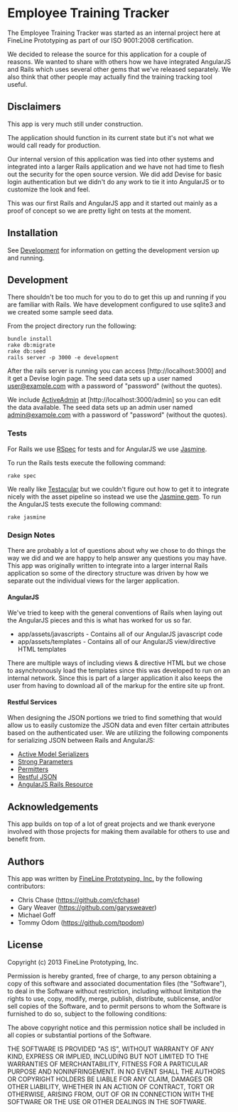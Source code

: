 # Employee Training Tracker
The Employee Training Tracker was started as an internal project here at FineLine Prototyping as part of our ISO 9001:2008 certification.

We decided to release the source for this application for a couple of reasons.  We wanted to share with others how
we have integrated AngularJS and Rails which uses several other gems that we've released separately.  We also think that
other people may actually find the training tracking tool useful.

## Disclaimers
This app is very much still under construction.

The application should function in its current state but it's not what we would call ready for production.

Our internal version of this application was tied into other systems and integrated into a larger Rails application and we
have not had time to flesh out the security for the open source version.  We did add Devise for basic login authentication
but we didn't do any work to tie it into AngularJS or to customize the look and feel.

This was our first Rails and AngularJS app and it started out mainly as a proof of concept so we are pretty light on tests at the moment.

## Installation
See [Development](#development) for information on getting the development version up and running.

## Development
There shouldn't be too much for you to do to get this up and running if you are familiar with Rails.  We have development
configured to use sqlite3 and we created some sample seed data.

From the project directory run the following:

    bundle install
    rake db:migrate
    rake db:seed
    rails server -p 3000 -e development

After the rails server is running you can access [http://localhost:3000] and it get a Devise login page.  The seed data
sets up a user named user@example.com with a password of "password" (without the quotes).

We include [ActiveAdmin][aa] at [http://localhost:3000/admin] so you can edit the data available.
The seed data sets up an admin user named admin@example.com with a password of "password" (without the quotes).

### Tests
For Rails we use [RSpec][rspec] for tests and for AngularJS we use [Jasmine][jasmine].

To run the Rails tests execute the following command:

    rake spec

We really like [Testacular][testacular] but we couldn't figure out how to get it to integrate nicely
with the asset pipeline so instead we use the [Jasmine gem][jasmine-gem].  To run the AngularJS
tests execute the following command:

    rake jasmine

### Design Notes
There are probably a lot of questions about why we chose to do things the way we did and we are happy to help answer any questions
you may have.  This app was originally written to integrate into a larger internal Rails application so some of the directory structure
was driven by how we separate out the individual views for the larger application.

#### AngularJS
We've tried to keep with the general conventions of Rails when laying out the AngularJS pieces and this is what has worked for us so far.

* app/assets/javascripts - Contains all of our AngularJS javascript code
* app/assets/templates - Contains all of our AngularJS view/directive HTML templates

There are multiple ways of including views & directive HTML but we chose to asynchronously load the templates since this was developed
to run on an internal network.  Since this is part of a larger application it also keeps the user from having to download all of the markup
for the entire site up front.

#### Restful Services
When designing the JSON portions we tried to find something that would allow us to easily customize the JSON data and even
filter certain attributes based on the authenticated user.  We are utilizing the following components for serializing JSON between
Rails and AngularJS:

* [Active Model Serializers][ams]
* [Strong Parameters][sp]
* [Permitters][permitters]
* [Restful JSON][restful-json]
* [AngularJS Rails Resource][arr]

## Acknowledgements
This app builds on top of a lot of great projects and we thank everyone involved with those projects for making them available
for others to use and benefit from.

## Authors
This app was written by [FineLine Prototyping, Inc.](http://www.finelineprototyping.com) by the following contributors:
* Chris Chase (https://github.com/cfchase)
* Gary Weaver (https://github.com/garysweaver)
* Michael Goff
* Tommy Odom (https://github.com/tpodom)

## License

Copyright (c) 2013 FineLine Prototyping, Inc.

Permission is hereby granted, free of charge, to any person obtaining a copy of this software and associated documentation files (the "Software"), to deal in the Software without restriction, including without limitation the rights to use, copy, modify, merge, publish, distribute, sublicense, and/or sell copies of the Software, and to permit persons to whom the Software is furnished to do so, subject to the following conditions:

The above copyright notice and this permission notice shall be included in all copies or substantial portions of the Software.

THE SOFTWARE IS PROVIDED "AS IS", WITHOUT WARRANTY OF ANY KIND, EXPRESS OR IMPLIED, INCLUDING BUT NOT LIMITED TO THE WARRANTIES OF MERCHANTABILITY, FITNESS FOR A PARTICULAR PURPOSE AND NONINFRINGEMENT. IN NO EVENT SHALL THE AUTHORS OR COPYRIGHT HOLDERS BE LIABLE FOR ANY CLAIM, DAMAGES OR OTHER LIABILITY, WHETHER IN AN ACTION OF CONTRACT, TORT OR OTHERWISE, ARISING FROM, OUT OF OR IN CONNECTION WITH THE SOFTWARE OR THE USE OR OTHER DEALINGS IN THE SOFTWARE.

[aa]: http://activeadmin.info/
[ams]: https://github.com/rails-api/active_model_serializers
[sp]: https://github.com/rails/strong_parameters
[permitters]: http://www.broadcastingadam.com/2012/07/parameter_authorization_in_rails_apis/
[restful-json]: https://github.com/rubyservices/restful_json
[arr]: https://github.com/tpodom/angularjs-rails-resource
[jasmine]: http://pivotal.github.com/jasmine/
[jasmine-gem]: https://github.com/pivotal/jasmine-gem
[rspec]: http://rspec.info/
[angularjs]: http://angularjs.org
[testacular]: http://vojtajina.github.com/testacular/